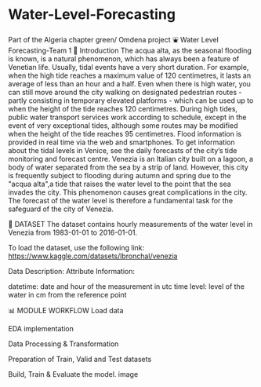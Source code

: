 # Water-Level-Forecasting
Part of the Algeria chapter green/ Omdena project
⛲ Water Level Forecasting-Team 1
🧿 Introduction
The acqua alta, as the seasonal flooding is known, is a natural phenomenon, which has always been a feature of Venetian life. Usually, tidal events have a very short duration. For example, when the high tide reaches a maximum value of 120 centimetres, it lasts an average of less than an hour and a half. Even when there is high water, you can still move around the city walking on designated pedestrian routes - partly consisting in temporary elevated platforms - which can be used up to when the height of the tide reaches 120 centimetres. During high tides, public water transport services work according to schedule, except in the event of very exceptional tides, although some routes may be modified when the height of the tide reaches 95 centimetres. Flood information is provided in real time via the web and smartphones. To get information about the tidal levels in Venice, see the daily forecasts of the city’s tide monitoring and forecast centre. Venezia is an Italian city built on a lagoon, a body of water separated from the sea by a strip of land. However, this city is frequently subject to flooding during autumn and spring due to the "acqua alta",a tide that raises the water level to the point that the sea invades the city. This phenomenon causes great complications in the city. The forecast of the water level is therefore a fundamental task for the safeguard of the city of Venezia.



📌 DATASET
The dataset contains hourly measurements of the water level in Venezia from 1983-01-01 to 2016-01-01.

To load the dataset, use the following link: https://www.kaggle.com/datasets/lbronchal/venezia

Data Description: Attribute Information:

datetime: date and hour of the measurement in utc time level: level of the water in cm from the reference point

📊 MODULE WORKFLOW
Load data

EDA implementation

Data Processing & Transformation

Preparation of Train, Valid and Test datasets

Build, Train & Evaluate the model. image
